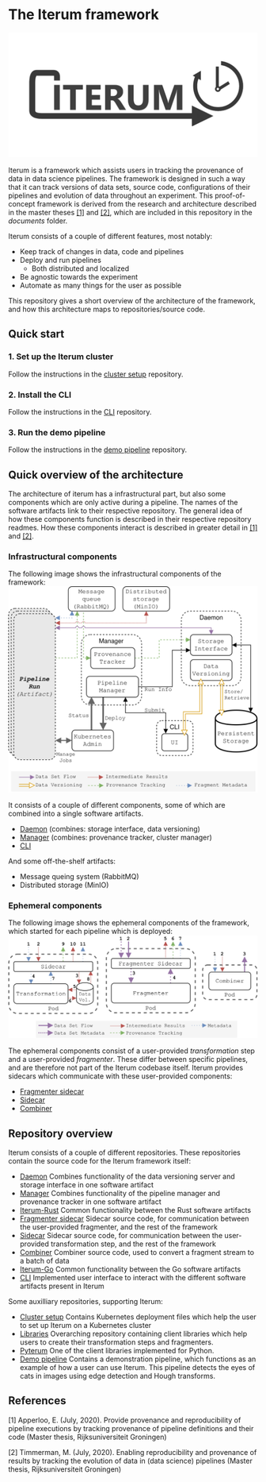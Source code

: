 # The Iterum framework

![logo](images/logo.png)

Iterum is a framework which assists users in tracking the provenance of data in data science pipelines. The framework is designed in such a way that it can track versions of data sets, source code, configurations of their pipelines and evolution of data throughout an experiment. This proof-of-concept framework is derived from the research and architecture described in the master theses [[1]](#1) and [[2]](#1), which are included in this repository in the *documents* folder.

Iterum consists of a couple of different features, most notably:
* Keep track of changes in data, code and pipelines
* Deploy and run pipelines
    * Both distributed and localized
* Be agnostic towards the experiment
* Automate as many things for the user as possible

This repository gives a short overview of the architecture of the framework, and how this architecture maps to repositories/source code.

## Quick start
### 1. Set up the Iterum cluster
Follow the instructions in the [cluster setup](https://github.com/iterum-provenance/cluster) repository.
### 2. Install the CLI
Follow the instructions in the [CLI](https://github.com/iterum-provenance/cli) repository.
### 3. Run the demo pipeline
Follow the instructions in the [demo pipeline](https://github.com/iterum-provenance/demo) repository.


## Quick overview of the architecture
The architecture of iterum has a infrastructural part, but also some components which are only active during a pipeline. The names of the software artifacts link to their respective repository. The general idea of how these components function is described in their respective repository readmes. How these components interact is described in greater detail in [[1]](#1) and [[2]](#1).

### Infrastructural components
The following image shows the infrastructural components of the framework:
![architecture](images/architecture.png)

It consists of a couple of different components, some of which are combined into a single software artifacts.

* [Daemon](https://github.com/iterum-provenance/daemon) (combines: storage interface, data versioning)
* [Manager](https://github.com/iterum-provenance/manager) (combines: provenance tracker, cluster manager)
* [CLI](https://github.com/iterum-provenance/cli)

And some off-the-shelf artifacts:
* Message queing system (RabbitMQ)
* Distributed storage (MinIO)

### Ephemeral components
The following image shows the ephemeral components of the framework, which started for each pipeline which is deployed:
![ephemeral components](images/eph-components.png)

The ephemeral components consist of a user-provided *transformation* step and a user-provided *fragmenter*. These differ between specific pipelines, and are therefore not part of the Iterum codebase itself.
Iterum provides sidecars which communicate with these user-provided components:
* [Fragmenter sidecar](https://github.com/iterum-provenance/fragmenter-sidecar)
* [Sidecar](https://github.com/iterum-provenance/sidecar)
* [Combiner](https://github.com/iterum-provenance/combiner)

## Repository overview
Iterum consists of a couple of different repositories. These repositories contain the source code for the Iterum framework itself:
* [Daemon](https://github.com/iterum-provenance/daemon)
    Combines functionality of the data versioning server and storage interface in one software artifact
* [Manager](https://github.com/iterum-provenance/manager) 
    Combines functionality of the pipeline manager and provenance tracker in one software artifact
* [Iterum-Rust](https://github.com/iterum-provenance/iterum-rust) 
    Common functionality between the Rust software artifacts
* [Fragmenter sidecar](https://github.com/iterum-provenance/fragmenter-sidecar)
    Sidecar source code, for communication between the user-provided fragmenter, and the rest of the framework
* [Sidecar](https://github.com/iterum-provenance/sidecar)
    Sidecar source code, for communication between the user-provided transformation step, and the rest of the framework
* [Combiner](https://github.com/iterum-provenance/combiner)
    Combiner source code, used to convert a fragment stream to a batch of data
* [Iterum-Go](https://github.com/iterum-provenance/iterum-go)
    Common functionality between the Go software artifacts
* [CLI](https://github.com/iterum-provenance/cli)
    Implemented user interface to interact with the different software artifacts present in Iterum

Some auxilliary repositories, supporting Iterum:
* [Cluster setup](https://github.com/iterum-provenance/cluster)
    Contains Kubernetes deployment files which help the user to set up Iterum on a Kubernetes cluster
* [Libraries](https://github.com/iterum-provenance/libraries)
    Overarching repository containing client libraries which help users to create their transformation steps and fragmenters.
* [Pyterum](https://github.com/iterum-provenance/pyterum)
    One of the client libraries implemented for Python.
* [Demo pipeline](https://github.com/iterum-provenance/demo)
    Contains a demonstration pipeline, which functions as an example of how a user can use Iterum. This pipeline detects the eyes of cats in images using edge detection and Hough transforms.





## References
<a id="1">[1]</a> Apperloo, E. (July, 2020). 
Provide provenance and reproducibility of pipeline executions by tracking provenance of pipeline definitions and their code
(Master thesis, Rijksuniversiteit Groningen)

<a id="2">[2]</a> Timmerman, M. (July, 2020). 
Enabling reproducibility and provenance of results by tracking the evolution of data in (data science) pipelines
(Master thesis, Rijksuniversiteit Groningen)
